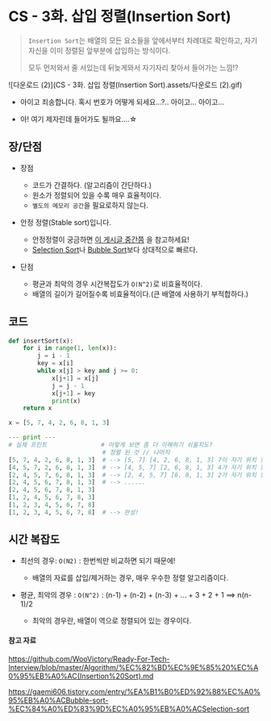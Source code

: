 # CS - 3화. 삽입 정렬(Insertion Sort)

> `Insertion Sort`는 배열의 모든 요소들을 앞에서부터 차례대로 확인하고, 자기 자신을 이미 정렬된 앞부분에 삽입하는 방식이다.
>
> 모두 먼저와서 줄 서있는데 뒤늦게와서 자기자리 찾아서 들어가는 느낌!?
>



![다운로드 (2)](CS - 3화. 삽입 정렬(Insertion Sort).assets/다운로드 (2).gif)



- 아이고 죄송합니다. 혹시 번호가 어떻게 되세요...?.. 아이고... 아이고...

- 아! 여기 제자린데 들어가도 될까요....☆

  



## 장/단점

- 장점
  - 코드가 간결하다. (알고리즘이 간단하다.)
  - 원소가 정렬되어 있을 수록 매우 효율적이다.
  - `별도의 메모리 공간`을 필요로하지 않는다.
- 안정 정렬(Stable sort)입니다.  
    - 안정정렬이 궁금하면 [이 게시글 중간쯤](https://ashoil.tistory.com/17) 을 참고하세요!
  - [Selection Sort](https://ashoil.tistory.com/17)나 [Bubble Sort](https://ashoil.tistory.com/16)보다 상대적으로 빠르다.
  
  
  
- 단점
  - 평균과 최악의 경우 시간복잡도가 `O(N^2)`로 비효율적이다.
  - 배열의 길이가 길어질수록 비효율적이다.(큰 배열에 사용하기 부적합하다.)





## 코드

```python
def insertSort(x):
    for i in range(1, len(x)):
        j = i - 1
        key = x[i]
        while x[j] > key and j >= 0:
            x[j+1] = x[j]
            j = j - 1
            x[j+1] = key
            print(x)
    return x

x = [5, 7, 4, 2, 6, 8, 1, 3]

--- print ---
# 실제 프린트               # 이렇게 보면 좀 더 이해하기 쉬울지도?
                          # 정렬 된 것 // 나머지
[5, 7, 4, 2, 6, 8, 1, 3]  # --> [5, 7] [4, 2, 6, 8, 1, 3] 7이 자기 위치 찾아감
[4, 5, 7, 2, 6, 8, 1, 3]  # --> [4, 5, 7] [2, 6, 8, 1, 3] 4가 자기 위치 찾아감
[2, 4, 5, 7, 6, 8, 1, 3]  # --> [2, 4, 5, 7] [6, 8, 1, 3] 2가 자기 위치 찾아감
[2, 4, 5, 6, 7, 8, 1, 3]  # --> ......
[2, 4, 5, 6, 7, 8, 1, 3]  
[1, 2, 4, 5, 6, 7, 8, 3]   
[1, 2, 3, 4, 5, 6, 7, 8]  
[1, 2, 3, 4, 5, 6, 7, 8]  # --> 완성!
```



## 시간 복잡도

- 최선의 경우: `O(N2)` : 한번씩만 비교하면 되기 때문에!

  - 배열의 자료를 삽입/제거하는 경우, 매우 우수한 정렬 알고리즘이다.

- 평균, 최악의 경우 : `O(N^2)`  : (n-1) + (n-2) + (n-3) + ... + 3 + 2 + 1 ==> n(n-1)/2

  - 최악의 경우란, 배열이 역으로 정렬되어 있는 경우이다.

  



#### 참고 자료

https://github.com/WooVictory/Ready-For-Tech-Interview/blob/master/Algorithm/%EC%82%BD%EC%9E%85%20%EC%A0%95%EB%A0%AC(Insertion%20Sort).md

https://gaemi606.tistory.com/entry/%EA%B1%B0%ED%92%88%EC%A0%95%EB%A0%ACBubble-sort-%EC%84%A0%ED%83%9D%EC%A0%95%EB%A0%ACSelection-sort




